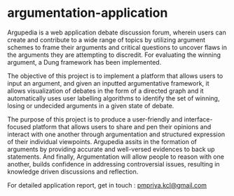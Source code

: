 # argumentation-application

Argupedia is a web application debate discussion forum, wherein users can create and contribute to a wide range of topics by utilizing argument schemes to frame their arguments and critical questions to uncover flaws in the arguments they are attempting to discredit. For evaluating the winning argument, a Dung framework has been implemented.

The objective of this project is to implement a platform that allows users to input an argument, and given an inputted argumentative framework, it allows visualization of debates in the form of a directed graph and it automatically uses user labelling algorithms to identify the set of winning, losing or undecided arguments in a given state of debate. 

The purpose of this project is to produce a user-friendly and interface-focused platform that allows users to share and pen their opinions and interact with one another through argumentation and structured expression of their individual viewpoints. Argupedia assits in the formation of arguments by providing accurate and well-versed evidences to back up statements. And finally, Argumentation will allow people to reason with one another, builds confidence in addressing controversial issues, resulting in knowledge driven discussions and reflection.

For detailed application report, get in touch : pmpriya.kcl@gmail.com
